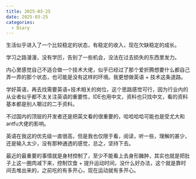 ```yaml
---
title: 2025-03-25
date: 2025-03-25
categories:
  - Diary
---
```

生活似乎进入了一个比较稳定的状态，有稳定的收入，现在欠缺稳定的成长。

学习之路漫漫，没有学历，告别了一些机会，没法在过去损失的东西里发力。

内心里感觉自己不适合做一个技术大佬，似乎已经过了那个爱折腾想要什么都自己弄一弄的那个状态，也可能是没有这样的环境。我更想做英语  + 技术这条道路。

学好英语，再去找需要英语+技术相关的岗位，这个思路感觉可行，因为行业内的从业者似乎都不太关注英语的重要性，IDE也用中文，资料也只找中文，看的资料基本都是别人嚼过的二手资料。

不过国内的顶层的开发者还是把英文看的很重要的，哈哈哈哈可能也是受尤大和antfu大佬的影响。

英语在我这的优先级一直很高，但是我也仅限于看，阅读，听一些，理解的甚少，还是输入太少，没有那种通透的感觉，总之，坚持下去。

最近的最重要的事情就是身材控制了，至少不能看上去身形臃肿，其实也就是把肚子上这一圈肉减下来，控制饮食 + 提升运动时间，没什么好办法，这个就是靠时间去堆出来的，之前吃的有多开心，现在运动就有多开心。


